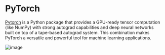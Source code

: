 # **PyTorch** 
[Pytorch](https://pytorch.org/) is a Python package that provides a GPU-ready tensor computation (like NumPy) with strong autograd capabilities and deep neural networks built on top of a tape-based autograd system. This combination makes PyTorch a versatile and powerful tool for machine learning applications.






![image](https://github.com/takeshijan/Pytorch/assets/150653185/a4cdfe97-bdfd-4011-b11e-e3a5258adde4)

